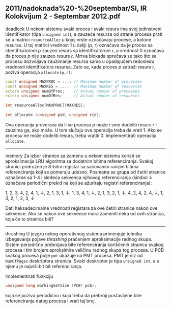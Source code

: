 2011/nadoknada%20-%20septembar/SI, IR Kolokvijum 2 - Septembar 2012.pdf
--------------------------------------------------------------------------------
deadlock
U   nekom   sistemu   svaki proces   i   svaki resurs ima   svoj   jedinstveni   identifikator  (tipa `unsigned int`), a zauzeće resursa od strane procesa prati se u matrici `resourceAlloc` u kojoj vrste označavaju procese, a kolone resurse. U toj matrici vrednost 1 u ćeliji ($p$, $r$) označava da je  proces  sa  identifikatorom $p$ zauzeo  resurs  sa  identifikatorom $r$,  a  vrednost 0  označava  da proces $p$ nije zauzeo  resurs $r$. Mrtva  blokada  sprečava  se  tako  što  se  procesu  dozvoljava zauzimanje  resursa  samo  u  opadajućem redosledu vrednosti identifikatora  resursa.  Zato  se, kada proces $p$ zatraži resurs $r$, poziva operacija `allocate(p,r)`: 
```cpp
const unsigned MAXPROC = ...; // Maximum number of processes 
const unsigned MAXRES = ...;  // Maximum number of resources 
extern unsigned numOfProc;    // Actual number of processes 
extern unsigned numOfRes;     // Actual number of resources 
 
int resourceAlloc[MAXPROC][MAXRES]; 
 
int allocate (unsigned pid, unsigned rid); 
```
Ova  operacija proverava  da  li  se  procesu $p$ može i  sme dodeliti  resurs $r$ i  zauzima  ga,  ako može. U tom slučaju ova operacija treba da vrati 1. Ako se procesu ne može dodeliti resurs, treba vratiti 0. Implementirati operaciju `allocate`. 

--------------------------------------------------------------------------------
memory
Za  izbor  stranice  za zamenu  u  nekom  sistemu  koristi  se aproksimacija  LRU  algoritma sa dodatnim  bitima  referenciranja.  Svakoj  stranici  pridružen  je  8-bitni  registar  sa  sačuvanim ranijim  bitima  referenciranja  koji  se  pomeraju  udesno.  Posmatra  se  grupa  od  četiri  stranice označene  sa  1-4  i  sledeća  sekvenca  njihovog  referenciranja  (simbol ↓ označava  periodični prekid na koji se ažuriraju registri referenciranja): 

1, 2, 3, 4, 2, 4, 1, ↓, 2, 1, 3, 1, ↓, 1, 3, 4, 1, ↓, 2, 1, 3, 2, 1, ↓, 4, 2, 4, 2, 4, ↓, 1, 3, 2, 1, 2, 3, ↓ 

Dati heksadecimalne vrednosti registara za ove četiri stranice nakon ove sekvence. Ako se nakon ove sekvence mora zameniti neka od ovih stranica, koja će to stranica biti? 

--------------------------------------------------------------------------------
thrashing
U   jezgru   nekog   operativnog   sistema   primenjuje tehnika   izbegavanja   pojave *thrashing* praćenjem  aproksimacije  radnog  skupa. Sistem  periodično prebrojava bite  referenciranja korišćenih  stranica svakog  procesa i  tim  brojem  aproksimira veličinu  radnog  skupa tog procesa. U PCB  svakog  procesa polje `pmt` ukazuje na  PMT  procesa.  PMT  je  niz  od `NumOfPages` deskriptora stranica. Svaki deskriptor je tipa `unsigned int`, a u njemu je najviši bit bit referenciranja. 

Implementirati funkciju 
```cpp
unsigned long workingSetSize (PCB* pcb); 
```
koja se poziva periodično i koja treba da prebroji postavljene bite referenciranja datog procesa i vrati taj broj. 
